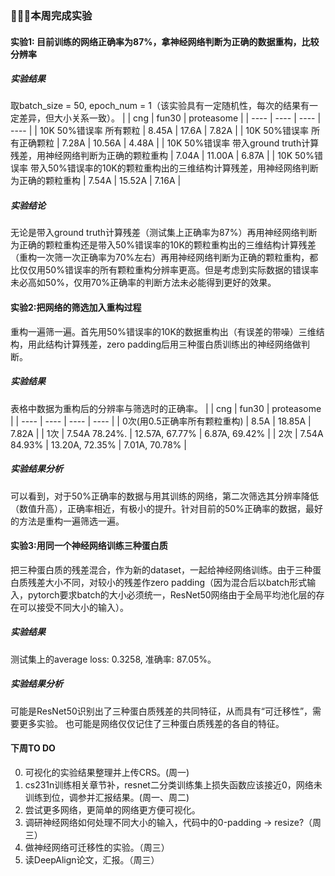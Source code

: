 ### 本周完成实验
#### 实验1: 目前训练的网络正确率为87%，拿神经网络判断为正确的数据重构，比较分辨率
##### 实验结果
取batch_size = 50, epoch_num = 1（该实验具有一定随机性，每次的结果有一定差异，但大小关系一致）。
|  | cng | fun30 | proteasome |
| ---- |  ---- | ---- | ---- |
| 10K 50%错误率 所有颗粒 | 8.45A | 17.6A | 7.82A |
| 10K 50%错误率 所有正确颗粒 | 7.28A | 10.56A | 4.48A |
| 10K 50%错误率 带入ground truth计算残差，用神经网络判断为正确的颗粒重构 | 7.04A | 11.00A | 6.87A |
| 10K 50%错误率 带入50%错误率的10K的颗粒重构出的三维结构计算残差，用神经网络判断为正确的颗粒重构 | 7.54A | 15.52A | 7.16A |
##### 实验结论
无论是带入ground truth计算残差（测试集上正确率为87%）再用神经网络判断为正确的颗粒重构还是带入50%错误率的10K的颗粒重构出的三维结构计算残差（重构一次筛一次正确率为70%左右）再用神经网络判断为正确的颗粒重构，都比仅仅用50%错误率的所有颗粒重构分辨率更高。但是考虑到实际数据的错误率未必高如50%，仅用70%正确率的判断方法未必能得到更好的效果。

#### 实验2:把网络的筛选加入重构过程
重构一遍筛一遍。首先用50%错误率的10K的数据重构出（有误差的带噪）三维结构，用此结构计算残差，zero padding后用三种蛋白质训练出的神经网络做判断。
##### 实验结果
表格中数据为重构后的分辨率与筛选时的正确率。
|  | cng | fun30 | proteasome |
| ---- |  ---- | ---- | ---- |
| 0次(用0.5正确率所有颗粒重构) | 8.5A | 18.85A | 7.82A |
| 1次 | 7.54A 78.24%. | 12.57A, 67.77% | 6.87A, 69.42% |
| 2次 | 7.54A 84.93% | 13.20A, 72.35% | 7.01A, 70.78% |
##### 实验结果分析
可以看到，对于50%正确率的数据与用其训练的网络，第二次筛选其分辨率降低（数值升高），正确率相近，有极小的提升。针对目前的50%正确率的数据，最好的方法是重构一遍筛选一遍。

#### 实验3:用同一个神经网络训练三种蛋白质
把三种蛋白质的残差混合，作为新的dataset，一起给神经网络训练。由于三种蛋白质残差大小不同，对较小的残差作zero padding（因为混合后以batch形式输入，pytorch要求batch的大小必须统一，ResNet50网络由于全局平均池化层的存在可以接受不同大小的输入）。
##### 实验结果
测试集上的average loss: 0.3258, 准确率: 87.05%。
##### 实验结果分析
可能是ResNet50识别出了三种蛋白质残差的共同特征，从而具有“可迁移性”，需要更多实验。
也可能是网络仅仅记住了三种蛋白质残差的各自的特征。

#### 下周TO DO
0. 可视化的实验结果整理并上传CRS。(周一)
1. cs231n训练相关章节补，resnet二分类训练集上损失函数应该接近0，网络未训练到位，调参并汇报结果。(周一、周二)
2. 尝试更多网络，更简单的网络更方便可视化。
3. 调研神经网络如何处理不同大小的输入，代码中的0-padding -> resize?（周三）
4. 做神经网络可迁移性的实验。（周三）
5. 读DeepAlign论文，汇报。（周三）